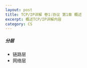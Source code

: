 ```yaml
---
layout: post
title: TCP/IP详解 卷1:协议 第1章 概述
excerpt: 概述TCP/IP详解内容
category: CS
---
```


##### 分层

- 链路层
- 网络层
